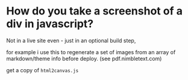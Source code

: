 # How do you take a screenshot of a div in javascript?

Not in a live site even - just in an optional build step, 

for example i use this to regenerate a set of images from an array of markdown/theme info before deploy. (see pdf.nimbletext.com)

get a copy of `html2canvas.js`

